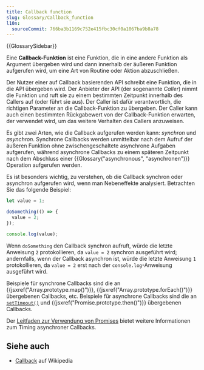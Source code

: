 ```yaml
---
title: Callback function
slug: Glossary/Callback_function
l10n:
  sourceCommit: 766ba3b1169c752e415fbc30cf0a1067ba9b8a78
---
```


{{GlossarySidebar}}

Eine **Callback-Funktion** ist eine Funktion, die in eine andere Funktion als Argument übergeben wird und dann innerhalb der äußeren Funktion aufgerufen wird, um eine Art von Routine oder Aktion abzuschließen.

Der Nutzer einer auf Callback basierenden API schreibt eine Funktion, die in die API übergeben wird. Der Anbieter der API (der sogenannte _Caller_) nimmt die Funktion und ruft sie zu einem bestimmten Zeitpunkt innerhalb des Callers auf (oder führt sie aus). Der Caller ist dafür verantwortlich, die richtigen Parameter an die Callback-Funktion zu übergeben. Der Caller kann auch einen bestimmten Rückgabewert von der Callback-Funktion erwarten, der verwendet wird, um das weitere Verhalten des Callers anzuweisen.

Es gibt zwei Arten, wie die Callback aufgerufen werden kann: _synchron_ und _asynchron_. Synchrone Callbacks werden unmittelbar nach dem Aufruf der äußeren Funktion ohne zwischengeschaltete asynchrone Aufgaben aufgerufen, während asynchrone Callbacks zu einem späteren Zeitpunkt nach dem Abschluss einer {{Glossary("asynchronous", "asynchronen")}} Operation aufgerufen werden.

Es ist besonders wichtig, zu verstehen, ob die Callback synchron oder asynchron aufgerufen wird, wenn man Nebeneffekte analysiert. Betrachten Sie das folgende Beispiel:

```js
let value = 1;

doSomething(() => {
  value = 2;
});

console.log(value);
```

Wenn `doSomething` den Callback synchron aufruft, würde die letzte Anweisung `2` protokollieren, da `value = 2` synchron ausgeführt wird; andernfalls, wenn der Callback asynchron ist, würde die letzte Anweisung `1` protokollieren, da `value = 2` erst nach der `console.log`-Anweisung ausgeführt wird.

Beispiele für synchrone Callbacks sind die an {{jsxref("Array.prototype.map()")}}, {{jsxref("Array.prototype.forEach()")}} übergebenen Callbacks, etc. Beispiele für asynchrone Callbacks sind die an [`setTimeout()`](/de/docs/Web/API/setTimeout) und {{jsxref("Promise.prototype.then()")}} übergebenen Callbacks.

Der [Leitfaden zur Verwendung von Promises](/de/docs/Web/JavaScript/Guide/Using_promises#timing) bietet weitere Informationen zum Timing asynchroner Callbacks.

## Siehe auch

- [Callback](<https://en.wikipedia.org/wiki/Callback_(computer_programming)>) auf Wikipedia
